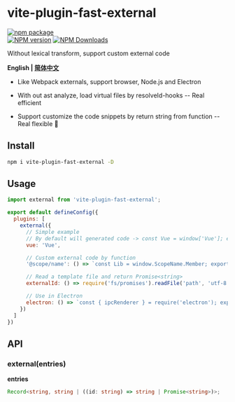 # vite-plugin-fast-external

[![npm package](https://nodei.co/npm/vite-plugin-fast-external.png?downloads=true&downloadRank=true&stars=true)](https://www.npmjs.com/package/vite-plugin-fast-external)
<br/>
[![NPM version](https://img.shields.io/npm/v/vite-plugin-fast-external.svg?style=flat)](https://npmjs.org/package/vite-plugin-fast-external)
[![NPM Downloads](https://img.shields.io/npm/dm/vite-plugin-fast-external.svg?style=flat)](https://npmjs.org/package/vite-plugin-fast-external)

Without lexical transform, support custom external code

**English | [简体中文](https://github.com/caoxiemeihao/vite-plugins/blob/main/packages/fast-external/README.zh-CN.md)**

- Like Webpack externals, support browser, Node.js and Electron

- With out ast analyze, load virtual files by resolveId-hooks -- Real efficient

- Support customize the code snippets by return string from function -- Real flexible 🎉  

## Install

```bash
npm i vite-plugin-fast-external -D
```

## Usage

```js
import external from 'vite-plugin-fast-external';

export default defineConfig({
  plugins: [
    external({
      // Simple example
      // By default will generated code -> const Vue = window['Vue']; export { Vue as default }
      vue: 'Vue',

      // Custom external code by function
      '@scope/name': () => `const Lib = window.ScopeName.Member; export default Lib;`,

      // Read a template file and return Promise<string>
      externalId: () => require('fs/promises').readFile('path', 'utf-8'),

      // Use in Electron
      electron: () => `const { ipcRenderer } = require('electron'); export { ipcRenderer }`,
    })
  ]
})
```

## API

### external(entries)

**entries**

```ts
Record<string, string | ((id: string) => string | Promise<string>)>;
```
